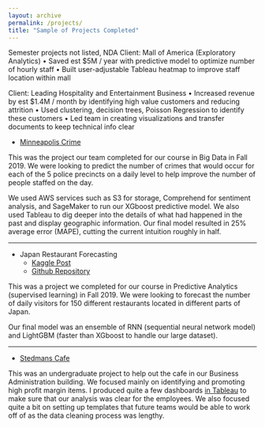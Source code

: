 ```yaml
---
layout: archive
permalink: /projects/
title: "Sample of Projects Completed"
---
```


Semester projects not listed, NDA
Client: Mall of America (Exploratory Analytics)
•	Saved est $5M / year with predictive model to optimize number of hourly staff
•	Built user-adjustable Tableau heatmap to improve staff location within mall

Client: Leading Hospitality and Entertainment Business
•	Increased revenue by est $1.4M / month by identifying high value customers and reducing attrition
•	Used clustering, decision trees, Poisson Regression to identify these customers
•	Led team in creating visualizations and transfer documents to keep technical info clear



- [Minneapolis Crime](https://github.umn.edu/bhatt339/TrendsMarketplace-Team15)


This was the project our team completed for our course in Big Data in Fall 2019. We were looking to predict the number of crimes that would occur for each of the 5 police precincts on a daily level to help improve the number of people staffed on the day.

We used AWS services such as S3 for storage, Comprehend for sentiment analysis, and SageMaker to run our XGboost predictive model. We also used Tableau to dig deeper into the details of what had happened in the past and display geographic information. Our final model resulted in 25% average error (MAPE), cutting the current intuition roughly in half.

---

- Japan Restaurant Forecasting
  - [Kaggle Post](https://www.kaggle.com/sammusch/kernel4ddef32243)
  - [Github Repository](https://github.umn.edu/MUSCH038/Predictive-Project---Time-Series)

This was a project we completed for our course in Predictive Analytics (supervised learning) in Fall 2019. We were looking to forecast the number of daily visitors for 150 different restaurants located in different parts of Japan.

Our final model was an ensemble of RNN (sequential neural network model) and LightGBM (faster than XGboost to handle our large dataset).

---

- [Stedmans Cafe](https://github.com/SamMusch/Stedmans)


This was an undergraduate project to help out the cafe in our Business Administration building. We focused mainly on identifying and promoting high profit margin items. I produced quite a few dashboards [in Tableau](https://github.com/SamMusch/Stedmans/tree/master/Tableau%20Workbooks) to make sure that our analysis was clear for the employees. We also focused quite a bit on setting up templates that future teams would be able to work off of as the data cleaning process was lengthy.
